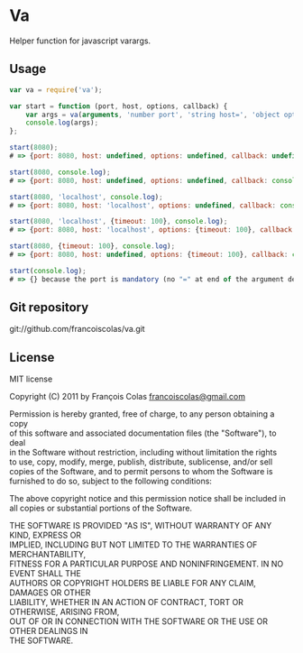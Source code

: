 Va
==

Helper function for javascript varargs.



Usage
-----

```javascript
var va = require('va');

var start = function (port, host, options, callback) {
    var args = va(arguments, 'number port', 'string host=', 'object options=', 'function callback=');
    console.log(args);
};

start(8080);
# => {port: 8080, host: undefined, options: undefined, callback: undefined}

start(8080, console.log);
# => {port: 8080, host: undefined, options: undefined, callback: console.log}

start(8080, 'localhost', console.log);
# => {port: 8080, host: 'localhost', options: undefined, callback: console.log}

start(8080, 'localhost', {timeout: 100}, console.log);
# => {port: 8080, host: 'localhost', options: {timeout: 100}, callback: console.log}

start(8080, {timeout: 100}, console.log);
# => {port: 8080, host: undefined, options: {timeout: 100}, callback: console.log}

start(console.log);
# => {} because the port is mandatory (no "=" at end of the argument description)
```



Git repository
--------------

git://github.com/francoiscolas/va.git



License
-------

MIT license  

Copyright (C) 2011 by François Colas <francoiscolas@gmail.com>  

Permission is hereby granted, free of charge, to any person obtaining a copy  
of this software and associated documentation files (the "Software"), to deal  
in the Software without restriction, including without limitation the rights  
to use, copy, modify, merge, publish, distribute, sublicense, and/or sell  
copies of the Software, and to permit persons to whom the Software is  
furnished to do so, subject to the following conditions:  

The above copyright notice and this permission notice shall be included in  
all copies or substantial portions of the Software.  

THE SOFTWARE IS PROVIDED "AS IS", WITHOUT WARRANTY OF ANY KIND, EXPRESS OR  
IMPLIED, INCLUDING BUT NOT LIMITED TO THE WARRANTIES OF MERCHANTABILITY,  
FITNESS FOR A PARTICULAR PURPOSE AND NONINFRINGEMENT. IN NO EVENT SHALL THE  
AUTHORS OR COPYRIGHT HOLDERS BE LIABLE FOR ANY CLAIM, DAMAGES OR OTHER  
LIABILITY, WHETHER IN AN ACTION OF CONTRACT, TORT OR OTHERWISE, ARISING FROM,  
OUT OF OR IN CONNECTION WITH THE SOFTWARE OR THE USE OR OTHER DEALINGS IN  
THE SOFTWARE.  

